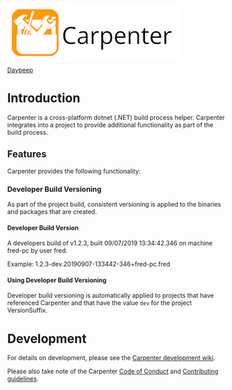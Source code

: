 ![Carpenter](media/Carpenter-Title_400x122.png)

[Daypeep](https://www.daypeep.com)

# Introduction

Carpenter is a cross-platform dotnet (.NET) build process helper. Carpenter integrates into
a project to provide additional functionality as part of the build process.

## Features

Carpenter provides the following functionality:

### Developer Build Versioning

As part of the project build, consistent versioning is applied to the binaries and packages
that are created.

#### Developer Build Version

A developers build of v1.2.3, built 09/07/2019 13:34:42.346 on machine fred-pc by user fred.

Example: 1.2.3-dev.20190907-133442-346+fred-pc.fred

#### Using Developer Build Versioning

Developer build versioning is automatically applied to projects that have referenced Carpenter
and that have the value ```dev``` for the project VersionSuffix.

# Development

For details on development, please see the [Carpenter development wiki](https://dev.azure.com/Daypeep/Carpenter/_wiki/wikis/Carpenter.wiki).

Please also take note of the Carpenter [Code of Conduct](CODE_OF_CONDUCT.md) and [Contributing guidelines](CONTRIBUTING.md).

